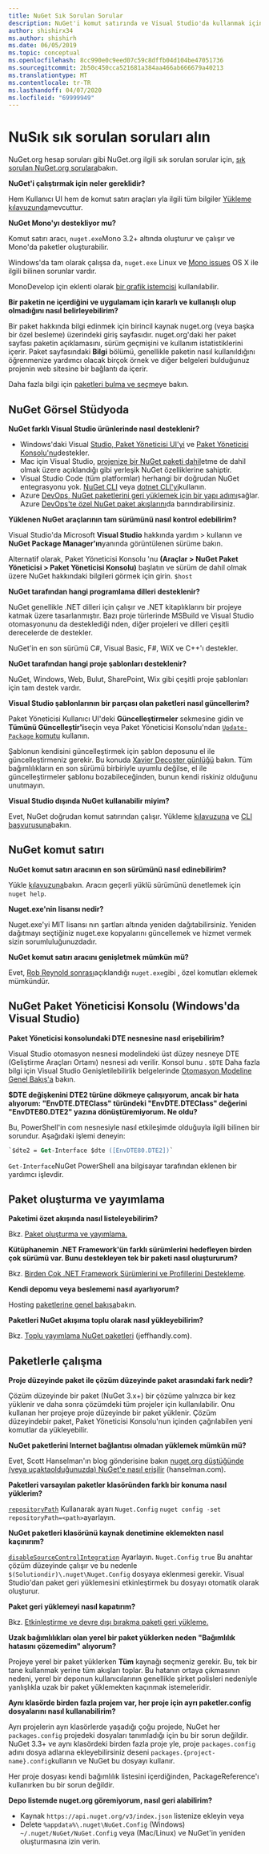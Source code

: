 ```yaml
---
title: NuGet Sık Sorulan Sorular
description: NuGet'i komut satırında ve Visual Studio'da kullanmak için sık sorulan sorular ve yanıtlar
author: shishirx34
ms.author: shishirh
ms.date: 06/05/2019
ms.topic: conceptual
ms.openlocfilehash: 8cc990e0c9eed07c59c8dffb04d104be47051736
ms.sourcegitcommit: 2b50c450cca521681a384aa466ab666679a40213
ms.translationtype: MT
ms.contentlocale: tr-TR
ms.lasthandoff: 04/07/2020
ms.locfileid: "69999949"
---
```

# <a name="nuget-frequently-asked-questions"></a>NuSık sık sorulan soruları alın

NuGet.org hesap soruları gibi NuGet.org ilgili sık sorulan sorular için, [sık sorulan NuGet.org sorulara](../nuget-org/nuget-org-faq.md)bakın.

**NuGet'i çalıştırmak için neler gereklidir?**

Hem Kullanıcı UI hem de komut satırı araçları yla ilgili tüm bilgiler [Yükleme kılavuzunda](../install-nuget-client-tools.md)mevcuttur.

**NuGet Mono'yı destekliyor mu?**

Komut satırı aracı, `nuget.exe`Mono 3.2+ altında oluşturur ve çalışır ve Mono'da paketler oluşturabilir.

Windows'da tam olarak çalışsa da, `nuget.exe` Linux ve [Mono issues](https://github.com/NuGet/Home/issues?utf8=%E2%9C%93&q=is%3Aissue+is%3Aopen+mono) OS X ile ilgili bilinen sorunlar vardır.

MonoDevelop için eklenti olarak [bir grafik istemcisi](https://github.com/mrward/monodevelop-nuget-addin) kullanılabilir.

**Bir paketin ne içerdiğini ve uygulamam için kararlı ve kullanışlı olup olmadığını nasıl belirleyebilirim?**

Bir paket hakkında bilgi edinmek için birincil kaynak nuget.org (veya başka bir özel besleme) üzerindeki giriş sayfasıdır. nuget.org'daki her paket sayfası paketin açıklamasını, sürüm geçmişini ve kullanım istatistiklerini içerir. Paket sayfasındaki **Bilgi** bölümü, genellikle paketin nasıl kullanıldığını öğrenmenize yardımcı olacak birçok örnek ve diğer belgeleri bulduğunuz projenin web sitesine bir bağlantı da içerir.

Daha fazla bilgi için [paketleri bulma ve seçme](../consume-packages/finding-and-choosing-packages.md)ye bakın.

## <a name="nuget-in-visual-studio"></a>NuGet Görsel Stüdyoda

**NuGet farklı Visual Studio ürünlerinde nasıl desteklenir?**

- Windows'daki Visual [Studio, Paket Yöneticisi UI'yi](../consume-packages/install-use-packages-visual-studio.md) ve [Paket Yöneticisi Konsolu'nu](../consume-packages/install-use-packages-powershell.md)destekler.
- Mac için Visual Studio, [projenize bir NuGet paketi dahil](/visualstudio/mac/nuget-walkthrough)etme de dahil olmak üzere açıklandığı gibi yerleşik NuGet özelliklerine sahiptir.
- Visual Studio Code (tüm platformlar) herhangi bir doğrudan NuGet entegrasyonu yok. [NuGet CLI](../reference/nuget-exe-cli-reference.md) veya [dotnet CLI'yi](../reference/dotnet-commands.md)kullanın.
- Azure [DevOps, NuGet paketlerini geri yüklemek için bir yapı adımı](/vsts/build-release/tasks/package/nuget)sağlar. Azure [DevOps'te özel NuGet paket akışlarını](https://docs.microsoft.com/azure/devops/artifacts/nuget/publish)da barındırabilirsiniz.

**Yüklenen NuGet araçlarının tam sürümünü nasıl kontrol edebilirim?**

Visual Studio'da Microsoft **Visual Studio** hakkında yardım > kullanın ve **NuGet Package Manager'ın**yanında görüntülenen sürüme bakın.

Alternatif olarak, Paket Yöneticisi Konsolu 'nu **(Araçlar > NuGet Paket Yöneticisi > Paket Yöneticisi Konsolu)** başlatın ve sürüm de dahil olmak üzere NuGet hakkındaki bilgileri görmek için girin. `$host`

**NuGet tarafından hangi programlama dilleri desteklenir?**

NuGet genellikle .NET dilleri için çalışır ve .NET kitaplıklarını bir projeye katmak üzere tasarlanmıştır. Bazı proje türlerinde MSBuild ve Visual Studio otomasyonunu da desteklediği nden, diğer projeleri ve dilleri çeşitli derecelerde de destekler.

NuGet'in en son sürümü C#, Visual Basic, F#, WiX ve C++'ı destekler.

**NuGet tarafından hangi proje şablonları desteklenir?**

NuGet, Windows, Web, Bulut, SharePoint, Wix gibi çeşitli proje şablonları için tam destek vardır.

**Visual Studio şablonlarının bir parçası olan paketleri nasıl güncellerim?**

Paket Yöneticisi Kullanıcı UI'deki **Güncelleştirmeler** sekmesine gidin ve **Tümünü Güncelleştir'i**seçin veya Paket Yöneticisi Konsolu'ndan [ `Update-Package` komutu](../reference/ps-reference/ps-ref-update-package.md) kullanın.

Şablonun kendisini güncelleştirmek için şablon deposunu el ile güncelleştirmeniz gerekir. Bu konuda [Xavier Decoster günlüğü](http://www.xavierdecoster.com/update-project-template-to-latest-nuget-packages) bakın. Tüm bağımlılıkların en son sürümü birbiriyle uyumlu değilse, el ile güncelleştirmeler şablonu bozabileceğinden, bunun kendi riskiniz olduğunu unutmayın.

**Visual Studio dışında NuGet kullanabilir miyim?**

Evet, NuGet doğrudan komut satırından çalışır. Yükleme [kılavuzuna](../install-nuget-client-tools.md) ve [CLI başvurusuna](../reference/nuget-exe-cli-reference.md)bakın.

## <a name="nuget-command-line"></a>NuGet komut satırı

**NuGet komut satırı aracının en son sürümünü nasıl edinebilirim?**

Yükle [kılavuzuna](../install-nuget-client-tools.md)bakın. Aracın geçerli yüklü sürümünü denetlemek için `nuget help`.

**Nuget.exe'nin lisansı nedir?**

Nuget.exe'yi MIT lisansı nın şartları altında yeniden dağıtabilirsiniz. Yeniden dağıtmayı seçtiğiniz nuget.exe kopyalarını güncellemek ve hizmet vermek sizin sorumluluğunuzdadır.

**NuGet komut satırı aracını genişletmek mümkün mü?**

Evet, [Rob Reynold sonrası](http://geekswithblogs.net/robz/archive/2011/07/15/extend-nuget-command-line.aspx)açıklandığı `nuget.exe`gibi , özel komutları eklemek mümkündür.

## <a name="nuget-package-manager-console-visual-studio-on-windows"></a>NuGet Paket Yöneticisi Konsolu (Windows'da Visual Studio)

**Paket Yöneticisi konsolundaki DTE nesnesine nasıl erişebilirim?**

Visual Studio otomasyon nesnesi modelindeki üst düzey nesneye DTE (Geliştirme Araçları Ortamı) nesnesi adı verilir. Konsol bunu . `$DTE` Daha fazla bilgi için Visual Studio Genişletilebilirlik belgelerinde [Otomasyon Modeline Genel Bakış'a](/visualstudio/extensibility/internals/automation-model-overview) bakın.

**$DTE değişkenini DTE2 türüne dökmeye çalışıyorum, ancak bir hata alıyorum: "EnvDTE.DTEClass" türündeki "EnvDTE.DTEClass" değerini "EnvDTE80.DTE2" yazına dönüştüremiyorum. Ne oldu?**

Bu, PowerShell'in com nesnesiyle nasıl etkileşimde olduğuyla ilgili bilinen bir sorundur. Aşağıdaki işlemi deneyin:

```ps
`$dte2 = Get-Interface $dte ([EnvDTE80.DTE2])`
```

`Get-Interface`NuGet PowerShell ana bilgisayar tarafından eklenen bir yardımcı işlevdir.

## <a name="creating-and-publishing-packages"></a>Paket oluşturma ve yayımlama

**Paketimi özet akışında nasıl listeleyebilirim?**

Bkz. [Paket oluşturma ve yayımlama.](../quickstart/create-and-publish-a-package.md)

**Kütüphanemin .NET Framework'ün farklı sürümlerini hedefleyen birden çok sürümü var. Bunu destekleyen tek bir paketi nasıl oluştururum?**

Bkz. [Birden Çok .NET Framework Sürümlerini ve Profillerini Destekleme](../create-packages/supporting-multiple-target-frameworks.md).

**Kendi depomu veya beslememi nasıl ayarlıyorum?**

Hosting [paketlerine genel bakışa](../hosting-packages/overview.md)bakın.

**Paketleri NuGet akışıma toplu olarak nasıl yükleyebilirim?**

Bkz. [Toplu yayımlama NuGet paketleri](http://jeffhandley.com/archive/2012/12/13/Bulk-Publishing-NuGet-Packages.aspx) (jeffhandly.com).

## <a name="working-with-packages"></a>Paketlerle çalışma

**Proje düzeyinde paket ile çözüm düzeyinde paket arasındaki fark nedir?**

Çözüm düzeyinde bir paket (NuGet 3.x+) bir çözüme yalnızca bir kez yüklenir ve daha sonra çözümdeki tüm projeler için kullanılabilir. Onu kullanan her projeye proje düzeyinde bir paket yüklenir. Çözüm düzeyindebir paket, Paket Yöneticisi Konsolu'nun içinden çağrılabilen yeni komutlar da yükleyebilir.

**NuGet paketlerini Internet bağlantısı olmadan yüklemek mümkün mü?**

Evet, Scott Hanselman'ın blog gönderisine bakın [nuget.org düştüğünde (veya uçaktaolduğunuzda) NuGet'e nasıl erişilir](http://www.hanselman.com/blog/HowToAccessNuGetWhenNuGetorgIsDownOrYoureOnAPlane.aspx) (hanselman.com).

**Paketleri varsayılan paketler klasöründen farklı bir konuma nasıl yüklerim?**

[`repositoryPath`](../reference/nuget-config-file.md#config-section) Kullanarak ayarı `Nuget.Config` `nuget config -set repositoryPath=<path>`ayarlayın.

**NuGet paketleri klasörünü kaynak denetimine eklemekten nasıl kaçınırım?**

[`disableSourceControlIntegration`](../reference/nuget-config-file.md#solution-section) Ayarlayın. `Nuget.Config` `true` Bu anahtar çözüm düzeyinde çalışır ve bu nedenle `$(Solutiondir)\.nuget\Nuget.Config` dosyaya eklenmesi gerekir. Visual Studio'dan paket geri yüklemesini etkinleştirmek bu dosyayı otomatik olarak oluşturur.

**Paket geri yüklemeyi nasıl kapatırım?**

Bkz. [Etkinleştirme ve devre dışı bırakma paketi geri yükleme.](../consume-packages/package-restore.md#enable-and-disable-package-restore-in-visual-studio)

**Uzak bağımlılıkları olan yerel bir paket yüklerken neden "Bağımlılık hatasını çözemedim" alıyorum?**

Projeye yerel bir paket yüklerken **Tüm** kaynağı seçmeniz gerekir. Bu, tek bir tane kullanmak yerine tüm akışları toplar. Bu hatanın ortaya çıkmasının nedeni, yerel bir deponun kullanıcılarının genellikle şirket polisleri nedeniyle yanlışlıkla uzak bir paket yüklemekten kaçınmak istemeleridir.

**Aynı klasörde birden fazla projem var, her proje için ayrı paketler.config dosyalarını nasıl kullanabilirim?**

Ayrı projelerin ayrı klasörlerde yaşadığı çoğu projede, NuGet her `packages.config` projedeki dosyaları tanımladığı için bu bir sorun değildir. NuGet 3.3+ ve aynı klasördeki birden fazla proje yle, proje `packages.config` adını dosya adlarına ekleyebilirsiniz deseni `packages.{project-name}.config`kullanın ve NuGet bu dosyayı kullanır.

Her proje dosyası kendi bağımlılık listesini içerdiğinden, PackageReference'ı kullanırken bu bir sorun değildir.

**Depo listemde nuget.org göremiyorum, nasıl geri alabilirim?**

- Kaynak `https://api.nuget.org/v3/index.json` listenize ekleyin veya
- Delete `%appdata%\.nuget\NuGet.Config` (Windows) `~/.nuget/NuGet/NuGet.Config` veya (Mac/Linux) ve NuGet'in yeniden oluşturmasına izin verin.
